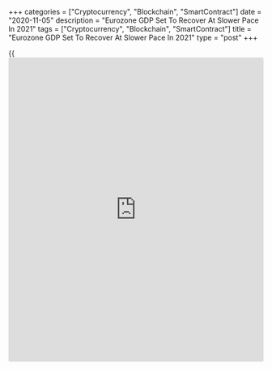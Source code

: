 +++
categories = ["Cryptocurrency", "Blockchain", "SmartContract"]
date = "2020-11-05"
description = "Eurozone GDP Set To Recover At Slower Pace In 2021"
tags = ["Cryptocurrency", "Blockchain", "SmartContract"]
title = "Eurozone GDP Set To Recover At Slower Pace In 2021"
type = "post"
+++

{{<iframe id="large-banner" src="https://www.bounty.group/#slide=2.0" width="100%" height="600" scrolling="no" style="border: 0px solid rgb(216, 221, 230); border-radius: 3px;">}}

The euro area is expected to recover next year at a slower than
previously estimated pace as the resurgence in [coronavirus][1]
infections led to the re-introduction of containment measures, the
European Commission said Thursday.

According to autumn forecast, real gross domestic product is expected to
shrink by 7.8 percent in 2020, before rebounding by 4.2 percent in 2021
and 3.0 percent in 2022.

The projection for 2020 was revised up from 8.7 percent, while that for
next year was downgraded from 6.1 percent.

Beyond the third quarter of 2020, growth momentum is set to ease
significantly, in particular in the fourth quarter when an interruption
of the rebound is projected, the commission noted.

The forecast is based on the assumption that the stringent measures to
contain the virus will start gradually easing in 2021 and the EU and the
UK will trade on WTO Most Favoured Nation from 2021.

Although Eurozone inflation turned negative in August and September, it
is set to tick higher but to remain moderate at 1.1 percent in 2021 and
1.3 percent in 2022.

The Covid-19 pandemic has put EU labor [markets][2] under severe strain,
EU said. The unemployment rate is forecast to rise to 9.4 percent in
2021 from 8.3 percent this year. The rate is seen at 8.9 percent in
2022.

Among big-four nations, Germany is forecast to rebound in 2021 and 2022
as capacity utilization and activity recover. After contracting by an
estimated 5.6 percent this year, EU expects 3.5 percent growth next year
and 2.6 percent in 2022.

Supported by fiscal measures aimed at protecting employment in 2020, and
the recovery plan in 2021 and 2022, France's economic activity is set to
rebound slowly. The EU forecast the French [economy][3] to shrink 9.4
percent in 2020 and to expand 5.8 percent next year and 3.1 percent in
the following year.

Spain's economy is forecast to rebound strongly in the second half of
the year, but the recovery will be uneven across sectors. GDP is
projected to contract 12.4 percent this year but to expand 5.4 percent
in 2021 and 4.8 percent in 2022.

The EU observed that Italy is rebounding from a deep output trough, but
the pandemic and its negative repercussions persist and weigh on
economic activity over the forecast period. Italy's GDP is set to
decline 9.9 percent this year but to grow 4.1 percent in 2021 and 2.8
percent in 2022.

The UK GDP is projected to fall steeply by 10.3 percent in 2020, driven
by a large drop in domestic demand. The recovery in 2021 is expected to
be subdued. The EU forecast 3.3 percent growth in 2021 and 2.1 percent
in 2022.

For comments and feedback [contact](https://www.playgroundfx.com/contact/): editorial@rtt[news](https://www.letsplayfx.com/blog/forex-news-website/).com

[Economic News][3]

 **What parts of the world are seeing the best (and worst) economic
performances lately? Click[here][4] to check out our [Econ Scorecard][4]
and find out! See up-to-the-moment [ranking](https://www.playgroundfx.com/blog/crypto-exchange-ranking/)s for the best and worst
performers in [GDP][5], [unemployment rate][6], [inflation][7] and much
more.**

   1. www.rtt[news](https://www.letsplayfx.com/blog/forex-news-website/).com/list/coronavirus.aspx
   2. www.rtt[news](https://www.letsplayfx.com/blog/forex-news-website/).com/Content/Markets.aspx
   3. www.rtt[news](https://www.letsplayfx.com/blog/forex-news-website/).com/Content/EconomicNews.aspx
   4. www.rtt[news](https://www.letsplayfx.com/blog/forex-news-website/).com/economic-scorecard/world-rank/PPI/highest-performance.aspx
   5. www.rtt[news](https://www.letsplayfx.com/blog/forex-news-website/).com/economic-scorecard/world-rank/GDP/highest-performance.aspx
   6. www.rtt[news](https://www.letsplayfx.com/blog/forex-news-website/).com/economic-scorecard/world-rank/unemployment-rate/lowest-performance.aspx
   7. www.rtt[news](https://www.letsplayfx.com/blog/forex-news-website/).com/economic-scorecard/world-rank/CPI/highest-performance.aspx